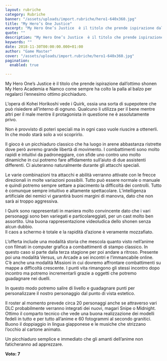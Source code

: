 ```yaml
---
layout: rubriche
category: Rubriche
banner: "/assets/uploads/import.rubriche/hero1-640x360.jpg"
title: "My Hero’s One Justice"
excerpt: "My Hero One’s Justice  è il titolo che prende ispirazione dall’ottimo shonen My Hero Academia  e Namco come sempre ha colto la palla al balzo per regalarci l’ennesimo ottimo picchiaduro. L’opera di Kohei Horikoshi vede i Quirk, ossia una sorta di supepotere che può risiedere all’interno di ognuno. Qualcuno li utilizza per il bene mentre [&hellip"
quote: ""
description: "My Hero One’s Justice  è il titolo che prende ispirazione dall’ottimo shonen My Hero Academia  e Namco come sempre ha colto la palla al balzo per regalarci l’ennesimo ottimo picchiaduro. L’opera di Kohei Horikoshi vede i Quirk, ossia una sorta di supepotere che può risiedere all’interno di ognuno. Qualcuno li utilizza per il bene mentre [&hellip"
keywords: ""
date: 2018-11-30T00:00:00.000+01:00
author: "Game Master"
cover: "/assets/uploads/import.rubriche/hero1-640x360.jpg"
pagination:
  enabled: true

---
```


My Hero One’s Justice è il titolo che prende ispirazione dall’ottimo shonen My Hero Academia e Namco come sempre ha colto la palla al balzo per regalarci l’ennesimo ottimo picchiaduro.

L’opera di Kohei Horikoshi vede i Quirk, ossia una sorta di supepotere che può risiedere all’interno di ognuno. Qualcuno li utilizza per il bene mentre altri per il male mentre il protagonista in questione ne è assolutamente privo.

Non è provvisto di poteri speciali ma in ogni caso vuole riuscire a ottenerli. In che modo starà solo a voi scoprirlo.

Il gioco è un picchiaduro classico che ha luogo in arene abbastanza ristrette dove però avremo grande libertà di movimento. I combattimenti sono molto rapidi e intuitivi da padroneggiare, con sfide uno contro uno molto dinamiche in cui potremo fare affidamento sull’aiuto di due assistenti differenti. Ci aiuteranno naturalmente durante gli attacchi speciali.

Le varie combinazioni tra attacchi e abilità verranno attivate con le frecce direzionali in molte variazioni possibili. Tutto può essere normale o manuale e quindi potremo sempre settare a piacimento la difficoltà dei controlli. Tutto è comunque sempre intuitivo e altamente spettacolare. L’intelligenza artificiale dei nemici vi garantirà buoni margini di manovra, dato che non sarà ai troppo aggressiva.

I Quirk sono rappresentati in maniera molto convincente dato che i vari personaggi sono ben variegati e particolareggiati, per un cast molto ben assortito. Una buona rappresentazione videoludica dello shonen senza alcun dubbio.  
Il caos a schermo è totale e la rapidità d’azione è veramente mozzafiato.

L’offerta include una modalità storia che mescola quanto visto nell’anime con filmati in computer grafica a combattimenti di stampo classico. In questo caso si parte dalla terza stagione per poi andare a ritroso. Presente poi una modalità Versus, un Arcade a sei incontri e l’immancabile online.  
C’è anche una modalità Missioni in cui dovremo affrontare combattimenti su mappe a difficoltà crescente. I punti vita rimangono gli stessi incontro dopo incontro ma potremo incrementarli grazie a oggetti che potremo guadagnare nei duelli.

In questo modo potremo salire di livello e guadagnare punti per personalizzare il nostro personaggio dal punto di vista estetico.

Il roster al momento prevede circa 20 personaggi anche se attraverso vari DLC probabilmente verranno integrati dei nuovi, magari Snipe o Midnight.  
Ottimo il comparto tecnico che vede una buona realizzazione dei modelli fedeli in tutto e per tutto all’anime e 60 fotogrammi al secondo granitici.  
Buono il doppiaggio in lingua giapponese e le musiche che strizzano l’occhio al cartone animato.

Un picchiaduro semplice e immediato che gli amanti dell’anime non faticheranno ad apprezzare.

**Voto: 7**